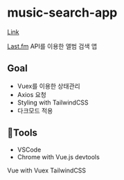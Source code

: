 # music-search-app

[Link](https://splendid-macaron-4618a1.netlify.app)

[Last.fm](https://www.last.fm/home) API를 이용한 앨범 검색 앱

## Goal
- Vuex를 이용한 상태관리
- Axios 요청
- Styling with TailwindCSS
- 다크모드 적용

## 🔧Tools
- VSCode
- Chrome with Vue.js devtools


Vue with Vuex
TailwindCSS
